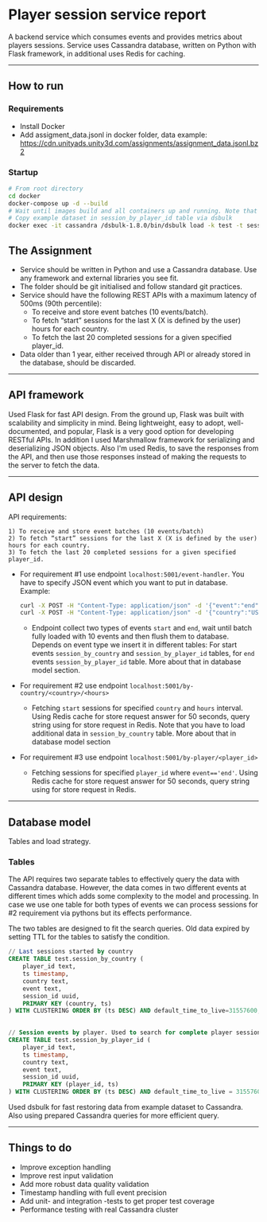 # Player session service report

A backend service which consumes events and provides metrics about players sessions.
Service uses Cassandra database, written on Python with Flask framework, in additional uses Redis for caching.

***

## How to run

### Requirements

* Install Docker
* Add assigment_data.jsonl in docker folder, data example: https://cdn.unityads.unity3d.com/assignments/assignment_data.jsonl.bz2

### Startup

```bash
# From root directory
cd docker
docker-compose up -d --build
# Wait until images build and all containers up and running. Note that cassandara initialization takes additional time.
# Copy example dataset in session_by_player_id table via dsbulk
docker exec -it cassandra /dsbulk-1.8.0/bin/dsbulk load -k test -t session_by_player_id -c json -url assignment_data.json --schema.allowMissingFields true
```

## The Assignment

* Service should be written in Python and use a Cassandra database. Use any framework and external libraries you see fit.
* The folder should be git initialised and follow standard git practices.
* Service should have the following REST APIs with a maximum latency of 500ms (90th
percentile):
  * To receive and store event batches (10 events/batch).
  * To fetch “start” sessions for the last X (X is defined by the user) hours for each country.
  * To fetch the last 20 completed sessions for a given specified player_id.
* Data older than 1 year, either received through API or already stored in the database, should
be discarded.


***
## API framework

Used Flask for fast API design. From the ground up, Flask was built with scalability and simplicity in mind.
Being lightweight, easy to adopt, well-documented, and popular, Flask is a very good option for developing RESTful APIs.
In addition I used Marshmallow framework for serializing and deserializing JSON objects.
Also I'm used Redis, to save the responses from the API, and then use those responses instead of making the requests to the server to fetch the data.

***

## API design

API requirements:
```
1) To receive and store event batches (10 events/batch)
2) To fetch “start” sessions for the last X (X is defined by the user) hours for each country.
3) To fetch the last 20 completed sessions for a given specified player_id.
```
* For requirement #1 use endpoint ```localhost:5001/event-handler```. 
  You have to specify JSON event which you want to put in database. Example:
  ```bash
  curl -X POST -H "Content-Type: application/json" -d '{"event":"end","player_id":"player_1"}' http://127.0.0.1:5001/event-handler
  curl -X POST -H "Content-Type: application/json" -d '{"country":"US","event":"start","player_id":"player_2"}' http://127.0.0.1:5001/event-handler
  ```
  * Endpoint collect two types of events ```start``` and ```end```, wait until batch fully loaded with 10 events and then flush them to database.
  Depends on event type we insert it in different tables: For start events ```session_by_country``` and ```session_by_player_id``` tables, for ```end``` events ```session_by_player_id``` table.
  More about that in database model section.

* For requirement #2 use endpoint ```localhost:5001/by-country/<country>/<hours>```
  * Fetching ```start``` sessions for specified ```country``` and ```hours``` interval.
  Using Redis cache for store request answer for 50 seconds, query string using for store request in Redis.
  Note that you have to load additional data in ```session_by_country``` table.
  More about that in database model section 
* For requirement #3 use endpoint ```localhost:5001/by-player/<player_id>``` 
  * Fetching sessions for specified ```player_id``` where ```event=='end'```.
Using Redis cache for store request answer for 50 seconds, query string using for store request in Redis.
  

***

## Database model

Tables and load strategy.

### Tables

The API requires two separate tables to effectively query the data with Cassandra database. However, the data comes in two different events at different times which adds some complexity to the model and processing.
In case we use one table for both types of events we can process sessions for #2 requirement via pythons but its effects performance.

The two tables are designed to fit the search queries. Old data expired by setting TTL for the tables to satisfy the condition.

```sql
// Last sessions started by country
CREATE TABLE test.session_by_country (
    player_id text,
    ts timestamp,
    country text,
    event text,
    session_id uuid,
    PRIMARY KEY (country, ts)
) WITH CLUSTERING ORDER BY (ts DESC) AND default_time_to_live=31557600;
                       

// Session events by player. Used to search for complete player sessions.
CREATE TABLE test.session_by_player_id (
    player_id text,
    ts timestamp,
    country text,
    event text,
    session_id uuid,
    PRIMARY KEY (player_id, ts)
) WITH CLUSTERING ORDER BY (ts DESC) AND default_time_to_live = 31557600;

```
Used dsbulk for fast restoring data from example dataset to Cassandra.
Also using prepared Cassandra queries for more efficient query. 
***

## Things to do

* Improve exception handling
* Improve rest input validation
* Add more robust data quality validation
* Timestamp handling with full event precision
* Add unit- and integration -tests to get proper test coverage
* Performance testing with real Cassandra cluster
